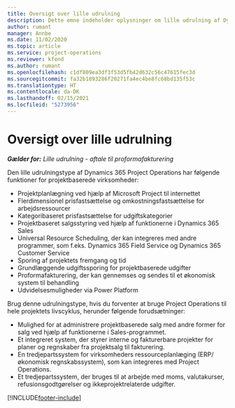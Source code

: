 ```yaml
---
title: Oversigt over lille udrulning
description: Dette emne indeholder oplysninger om lille udrulning af Dynamics 365 Project Operations.
author: rumant
manager: Annbe
ms.date: 11/02/2020
ms.topic: article
ms.service: project-operations
ms.reviewer: kfend
ms.author: rumant
ms.openlocfilehash: c1df809ea3df3f53d5fb42d632c56c47615fec3d
ms.sourcegitcommit: fa32b1893286f20271fa4ec4be8fc68bd135f53c
ms.translationtype: HT
ms.contentlocale: da-DK
ms.lasthandoff: 02/15/2021
ms.locfileid: "5273956"
---
```

# <a name="lite-deployment-overview"></a>Oversigt over lille udrulning

_**Gælder for:** Lille udrulning - aftale til proformafakturering_

Den lille udrulningstype af Dynamics 365 Project Operations har følgende funktioner for projektbaserede virksomheder:

- Projektplanlægning ved hjælp af Microsoft Project til internettet
- Flerdimensionel prisfastsættelse og omkostningsfastsættelse for arbejdsressourcer
- Kategoribaseret prisfastsættelse for udgiftskategorier
- Projektbaseret salgsstyring ved hjælp af funktionerne i Dynamics 365 Sales
- Universal Resource Scheduling, der kan integreres med andre programmer, som f.eks. Dynamics 365 Field Service og Dynamics 365 Customer Service
- Sporing af projektets fremgang og tid
- Grundlæggende udgiftssporing for projektbaserede udgifter
- Proformafakturering, der kan gennemses og sendes til et økonomisk system til behandling
- Udvidelsesmuligheder via Power Platform

Brug denne udrulningstype, hvis du forventer at bruge Project Operations til hele projektets livscyklus, herunder følgende forudsætninger:

- Mulighed for at administrere projektbaserede salg med andre former for salg ved hjælp af funktionerne i Sales-programmet.
- Et integreret system, der styrer interne og fakturerbare projekter for planer og regnskaber fra projektsalg til fakturering.
- En tredjepartssystem for virksomheders ressourceplanlæging (ERP/økonomisk regnskabssystem), som kan integreres med Project Operations.
- Et tredjepartssystem, der bruges til at arbejde med moms, valutakurser, refusionsgodtgørelser og ikkeprojektrelaterde udgifter.


[!INCLUDE[footer-include](../includes/footer-banner.md)]